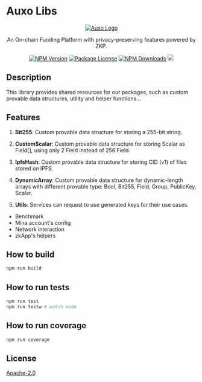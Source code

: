 # Auxo Libs

<p align="center">
    <a href="http://auxo.fund/" target="blank"><img src="https://lh3.googleusercontent.com/u/0/drive-viewer/AKGpihbOeavm7ejNaJLr70jxI0YLtj_KzKk7pzjyfbrBPxKRCmXIhEmhLftyPX_ZgOTdpE_B9uoPmiyP1NhBTIShqW8rtQhusA=w2388-h1376" alt="Auxo Logo" /></a>
</p>

<p align="center">
An On-chain Funding Platform with privacy-preserving features powered by ZKP.
</p>
<p align="center">
    <a href="https://www.npmjs.com/org/auxo-dev" target="_blank"><img src="https://img.shields.io/npm/v/@auxo-dev/auxo-libs.svg" alt="NPM Version" /></a>
    <a href="https://www.npmjs.com/org/auxo-dev" target="_blank"><img src="https://img.shields.io/npm/l/@auxo-dev/auxo-libs.svg" alt="Package License" /></a>
    <a href="https://www.npmjs.com/org/auxo-dev" target="_blank"><img src="https://img.shields.io/npm/dm/@auxo-dev/auxo-libs.svg" alt="NPM Downloads" /></a>
    <a href="https://twitter.com/AuxoZk" target="_blank"><img src="https://img.shields.io/twitter/follow/AuxoZk.svg?style=social&label=Follow"></a>
</p>

## Description

This library provides shared resources for our packages, such as custom provable data structures, utility and helper functions...

## Features

1. **Bit255**: Custom provable data structure for storing a 255-bit string.

2. **CustomScalar**: Custom provable data structure for storing Scalar as Field[], using only 2 Field instead of 256 Field.

3. **IpfsHash**: Custom provable data structure for storing CID (v1) of files stored on IPFS.

4. **DynamicArray**: Custom provable data structure for dynamic-length arrays with different provable type: Bool, Bit255, Field, Group, PublicKey, Scalar.

5. **Utils**: Services can request to use generated keys for their use cases.

-   Benchmark
-   Mina account's config
-   Network interaction
-   zkApp's helpers

## How to build

```sh
npm run build
```

## How to run tests

```sh
npm run test
npm run testw # watch mode
```

## How to run coverage

```sh
npm run coverage
```

## License

[Apache-2.0](LICENSE)
